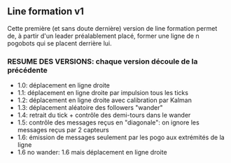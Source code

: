 ## Line formation v1
Cette première (et sans doute dernière) version de line formation permet de, à partir d'un leader préalablement placé, former une ligne de n pogobots qui se placent derrière lui. 
### RESUME DES VERSIONS: chaque version découle de la précédente
- 1.0: déplacement en ligne droite
- 1.1: déplacement en ligne droite par impulsion tous les ticks
- 1.2: déplacement en ligne droite avec calibration par Kalman
- 1.3: déplacement aléatoire des followers "wander"
- 1.4: retrait du tick + contrôle des demi-tours dans le wander
- 1.5: contrôle des messages reçus en "diagonale": on ignore les messages reçus par 2 capteurs
- 1.6: émission de messages seulement par les pogo aux extrémités de la ligne
- 1.6 no wander: 1.6 mais déplacement en ligne droite
